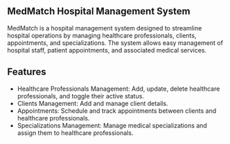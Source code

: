
## MedMatch Hospital Management System

MedMatch is a hospital management system designed to streamline hospital operations by managing healthcare professionals, clients, appointments, and specializations. The system allows easy management of hospital staff, patient appointments, and associated medical services.

## Features
- Healthcare Professionals Management: Add, update, delete healthcare professionals, and toggle their active status.
- Clients Management: Add and manage client details.
- Appointments: Schedule and track appointments between clients and healthcare professionals.
- Specializations Management: Manage medical specializations and assign them to healthcare professionals.
